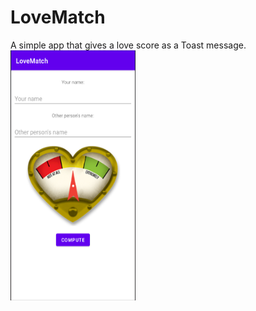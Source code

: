 # LoveMatch
A simple app that gives a love score as a Toast message.
<br/>
<img src="https://github.com/whyalike/LoveMatch/blob/main/LoveMatch-screenshot.PNG?raw=true" width="200" height="400" />
